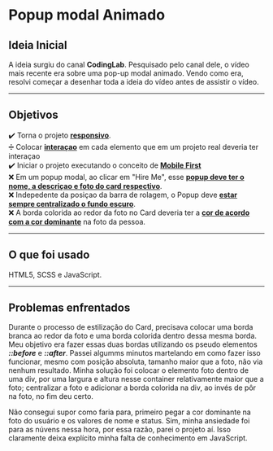 # Popup modal Animado

## Ideia Inicial
A ideia surgiu do canal <b>CodingLab</b>. Pesquisado pelo canal dele, o vídeo mais recente era sobre uma pop-up modal animado. Vendo como era, resolvi começar a desenhar toda a ideia do vídeo antes de assistir o vídeo.

---
## Objetivos
:heavy_check_mark: Torna o projeto <b><u>responsivo</u></b>. <br>
:heavy_division_sign: Colocar <b><u>interaçao</u></b> em cada elemento que em um projeto real deveria ter interaçao <br>
:heavy_check_mark: Iniciar o projeto executando o conceito de <b><u>Mobile First</b></u> <br>
:x: Em um popup modal, ao clicar em "Hire Me", esse <b><u>popup deve ter o nome, a descriçao e foto do card respectivo</b></u>. <br>
:x: Indepedente da posiçao da barra de rolagem, o Popup deve <b><u>estar sempre centralizado o fundo escuro</b></u>. <br>
:x: A borda colorida ao redor da foto no Card deveria ter a <u><b>cor de acordo com a cor dominante</u></b> na foto da pessoa. <br>

---
## O que foi usado
HTML5, SCSS e JavaScript.

---
## Problemas enfrentados
Durante o processo de estilização do Card, precisava colocar uma borda branca ao redor da foto e uma borda colorida dentro dessa mesma borda. Meu objetivo era fazer essas duas bordas utilizando os pseudo elementos <b><i>::before</b></i> e <b><i>::after</b></i>. Passei algumms minutos martelando em como fazer isso funcionar, mesmo com posição absoluta, tamanho maior que a foto, não via nenhum resultado. Minha solução foi colocar o elemento foto dentro de uma div, por uma largura e altura nesse container relativamente maior que a foto; centralizar a foto e adicionar a borda colorida na div, ao invés de pôr na foto, no fim deu certo.

Não consegui supor como faria para, primeiro pegar a cor dominante na foto do usuário e os valores de nome e status. Sim, minha ansiedade foi para as núvens nessa hora, por essa razão, parei o projeto aí. Isso claramente deixa explícito minha falta de conhecimento em JavaScript.
